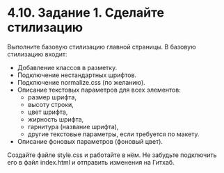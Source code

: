 # 4.10. Задание 1. Сделайте стилизацию

Выполните базовую стилизацию главной страницы. В базовую стилизацию входит:

- Добавление классов в разметку.
- Подключение нестандартных шрифтов.
- Подключение normalize.css (по желанию).
- Описание текстовых параметров для всех элементов:
  - размер шрифта,
  - высоту строки,
  - цвет шрифта,
  - жирность шрифта,
  - гарнитура (название шрифта),
  - другие текстовые параметры, если требуется по макету.
- Описание фоновых параметров (фоновый цвет).

Создайте файле style.css и работайте в нём. Не забудьте подключить его в файл index.html и отправить изменения на Гитхаб.